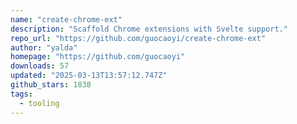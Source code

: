 ```yaml
---
name: "create-chrome-ext"
description: "Scaffold Chrome extensions with Svelte support."
repo_url: "https://github.com/guocaoyi/create-chrome-ext"
author: "yalda"
homepage: "https://github.com/guocaoyi"
downloads: 57
updated: "2025-03-13T13:57:12.747Z"
github_stars: 1838
tags: 
  - tooling
---
```

